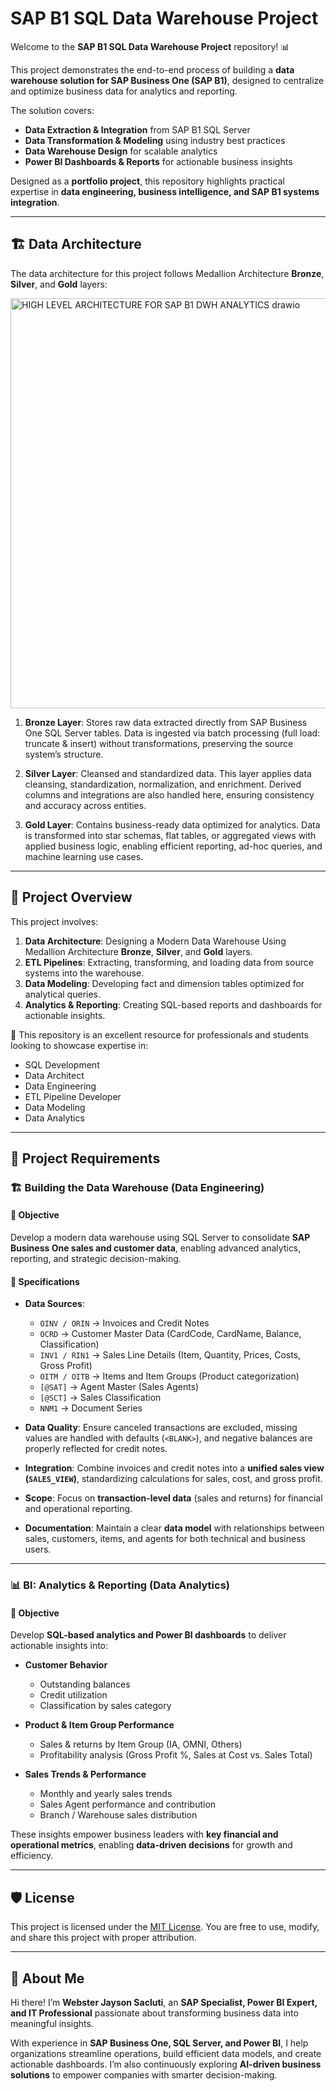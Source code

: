 # SAP B1 SQL Data Warehouse Project  

Welcome to the **SAP B1 SQL Data Warehouse Project** repository! 📊  

This project demonstrates the end-to-end process of building a **data warehouse solution for SAP Business One (SAP B1)**, designed to centralize and optimize business data for analytics and reporting.  

The solution covers:  
- **Data Extraction & Integration** from SAP B1 SQL Server  
- **Data Transformation & Modeling** using industry best practices  
- **Data Warehouse Design** for scalable analytics  
- **Power BI Dashboards & Reports** for actionable business insights  

Designed as a **portfolio project**, this repository highlights practical expertise in **data engineering, business intelligence, and SAP B1 systems integration**.  

---

## 🏗️ Data Architecture

The data architecture for this project follows Medallion Architecture **Bronze**, **Silver**, and **Gold** layers:

<img width="867" height="656" alt="HIGH LEVEL ARCHITECTURE FOR SAP B1 DWH ANALYTICS drawio" src="https://github.com/user-attachments/assets/ada0bb52-b86e-4008-a760-812813d0b43d" />

1. **Bronze Layer**:  Stores raw data extracted directly from SAP Business One SQL Server tables. Data is ingested via batch processing (full load: truncate & insert) without transformations, preserving the source system’s structure.

2. **Silver Layer**:  Cleansed and standardized data. This layer applies data cleansing, standardization, normalization, and enrichment. Derived columns and integrations are also handled here, ensuring consistency and accuracy across entities.

3. **Gold Layer**:  Contains business-ready data optimized for analytics. Data is transformed into star schemas, flat tables, or aggregated views with applied business logic, enabling efficient reporting, ad-hoc queries, and machine learning use cases.

---

## 📖 Project Overview

This project involves:

1. **Data Architecture**: Designing a Modern Data Warehouse Using Medallion Architecture **Bronze**, **Silver**, and **Gold** layers.
2. **ETL Pipelines**: Extracting, transforming, and loading data from source systems into the warehouse.
3. **Data Modeling**: Developing fact and dimension tables optimized for analytical queries.
4. **Analytics & Reporting**: Creating SQL-based reports and dashboards for actionable insights.

🎯 This repository is an excellent resource for professionals and students looking to showcase expertise in:
- SQL Development
- Data Architect
- Data Engineering  
- ETL Pipeline Developer  
- Data Modeling  
- Data Analytics  

---

## 🚀 Project Requirements  

### 🏗️ Building the Data Warehouse (Data Engineering)  

#### 🎯 Objective  
Develop a modern data warehouse using SQL Server to consolidate **SAP Business One sales and customer data**, enabling advanced analytics, reporting, and strategic decision-making.  

#### 📌 Specifications  
- **Data Sources**:  
  - `OINV / ORIN` → Invoices and Credit Notes  
  - `OCRD` → Customer Master Data (CardCode, CardName, Balance, Classification)  
  - `INV1 / RIN1` → Sales Line Details (Item, Quantity, Prices, Costs, Gross Profit)  
  - `OITM / OITB` → Items and Item Groups (Product categorization)  
  - `[@SAT]` → Agent Master (Sales Agents)  
  - `[@SCT]` → Sales Classification  
  - `NNM1` → Document Series  

- **Data Quality**: Ensure canceled transactions are excluded, missing values are handled with defaults (`<BLANK>`), and negative balances are properly reflected for credit notes.  

- **Integration**: Combine invoices and credit notes into a **unified sales view (`SALES_VIEW`)**, standardizing calculations for sales, cost, and gross profit.  

- **Scope**: Focus on **transaction-level data** (sales and returns) for financial and operational reporting.  

- **Documentation**: Maintain a clear **data model** with relationships between sales, customers, items, and agents for both technical and business users.  

---

### 📊 BI: Analytics & Reporting (Data Analytics)  

#### 🎯 Objective  
Develop **SQL-based analytics and Power BI dashboards** to deliver actionable insights into:  

- **Customer Behavior**  
  - Outstanding balances  
  - Credit utilization  
  - Classification by sales category  

- **Product & Item Group Performance**  
  - Sales & returns by Item Group (IA, OMNI, Others)  
  - Profitability analysis (Gross Profit %, Sales at Cost vs. Sales Total)  

- **Sales Trends & Performance**  
  - Monthly and yearly sales trends  
  - Sales Agent performance and contribution  
  - Branch / Warehouse sales distribution  

These insights empower business leaders with **key financial and operational metrics**, enabling **data-driven decisions** for growth and efficiency.  

---

## 🛡️ License  
This project is licensed under the [MIT License](LICENSE). You are free to use, modify, and share this project with proper attribution.  

---

## 🌟 About Me  
Hi there! I’m **Webster Jayson Sacluti**, an **SAP Specialist, Power BI Expert, and IT Professional** passionate about transforming business data into meaningful insights.  

With experience in **SAP Business One, SQL Server, and Power BI**, I help organizations streamline operations, build efficient data models, and create actionable dashboards. I’m also continuously exploring **AI-driven business solutions** to empower companies with smarter decision-making.  
